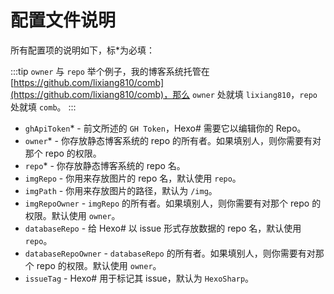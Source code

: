 # 配置文件说明

所有配置项的说明如下，标\*为必填：

:::tip `owner` 与 `repo`
举个例子，我的博客系统托管在 [https://github.com/lixiang810/comb](https://github.com/lixiang810/comb)，那么 `owner` 处就填 `lixiang810`，`repo` 处就填 `comb`。
:::

- `ghApiToken`\* - 前文所述的 `GH Token`，Hexo\# 需要它以编辑你的 Repo。
- `owner`\* - 你存放静态博客系统的 repo 的所有者。如果填别人，则你需要有对那个 repo 的权限。
- `repo`\* - 你存放静态博客系统的 repo 名。
- `imgRepo` - 你用来存放图片的 repo 名，默认使用 `repo`。
- `imgPath` - 你用来存放图片的路径，默认为 `/img`。
- `imgRepoOwner` - `imgRepo` 的所有者。如果填别人，则你需要有对那个 repo 的权限。默认使用 `owner`。
- `databaseRepo` - 给 Hexo\# 以 issue 形式存放数据的 repo 名，默认使用 `repo`。
- `databaseRepoOwner` - `databaseRepo` 的所有者。如果填别人，则你需要有对那个 repo 的权限。默认使用 `owner`。
- `issueTag` - Hexo\# 用于标记其 issue，默认为 `HexoSharp`。
